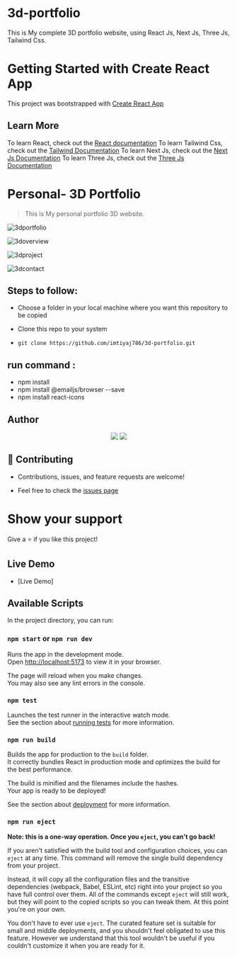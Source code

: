 # 3d-portfolio
This is My complete 3D portfolio website, using React Js, Next Js, Three Js, Tailwind Css.

# Getting Started with Create React App

This project was bootstrapped with [Create React App](https://github.com/facebook/create-react-app)

## Learn More

To learn React, check out the [React documentation](https://reactjs.org/)
To learn Tailwind Css, check out the [Tailwind Documentation](https://tailwindcss.com/docs/installation)
To learn Next Js, check out the [Next Js Documentation](https://nextjs.org/docs)
To learn Three Js, check out the [Three Js Documentation](https://threejs.org/docs/index.html#manual/en/introduction/Creating-a-scene)

# Personal- 3D Portfolio

> This is My personal portfolio 3D website.

![3dportfolio](https://github.com/imtiyaj786/3d-portfolio/assets/55544765/d679c8e4-9687-41fa-9899-610ea2dda8ef)

![3doverview](https://github.com/imtiyaj786/3d-portfolio/assets/55544765/1044078b-240f-4565-b3b7-35d1795cfa45)

![3dproject](https://github.com/imtiyaj786/3d-portfolio/assets/55544765/a211d48c-6e15-4fda-abc5-aa104dfa0a28)

![3dcontact](https://github.com/imtiyaj786/3d-portfolio/assets/55544765/640096a3-503c-482b-aa29-bbdd85d0c08f)


## Steps to follow:

- Choose a folder in your local machine where you want this repository to be copied

- Clone this repo to your system
- ```
  git clone https://github.com/imtiyaj786/3d-portfolio.git
  ```

## run command :

- npm install
- npm install @emailjs/browser --save
- npm install react-icons

## Author

<p align="center">
  <a href="https://github.com/imtiyaj786"><img src="https://img.shields.io/badge/Author-Imtiyaj%20Alam-blueviolet?style=flat-square"></a>
  <a href="https://linkedin.com/in/imtiyaj786"><img src="https://img.shields.io/badge/LinkedIn-Imtiyaj%20Alam-blue?style=flat-square"></a>
</p>

## 🤝 Contributing

- Contributions, issues, and feature requests are welcome!

- Feel free to check the [issues page](https://github.com/imtiyaj786/3d-portfolio/issues)

# Show your support

Give a ⭐ if you like this project!

## Live Demo

- [Live Demo]
  
## Available Scripts

In the project directory, you can run:

### `npm start` or `npm run dev`

Runs the app in the development mode.\
Open [http://localhost:5173](http://localhost:5173) to view it in your browser.

The page will reload when you make changes.\
You may also see any lint errors in the console.

### `npm test`

Launches the test runner in the interactive watch mode.\
See the section about [running tests](https://facebook.github.io/create-react-app/docs/running-tests) for more information.

### `npm run build`

Builds the app for production to the `build` folder.\
It correctly bundles React in production mode and optimizes the build for the best performance.

The build is minified and the filenames include the hashes.\
Your app is ready to be deployed!

See the section about [deployment](https://facebook.github.io/create-react-app/docs/deployment) for more information.

### `npm run eject`

**Note: this is a one-way operation. Once you `eject`, you can't go back!**

If you aren't satisfied with the build tool and configuration choices, you can `eject` at any time. This command will remove the single build dependency from your project.

Instead, it will copy all the configuration files and the transitive dependencies (webpack, Babel, ESLint, etc) right into your project so you have full control over them. All of the commands except `eject` will still work, but they will point to the copied scripts so you can tweak them. At this point you're on your own.

You don't have to ever use `eject`. The curated feature set is suitable for small and middle deployments, and you shouldn't feel obligated to use this feature. However we understand that this tool wouldn't be useful if you couldn't customize it when you are ready for it.

